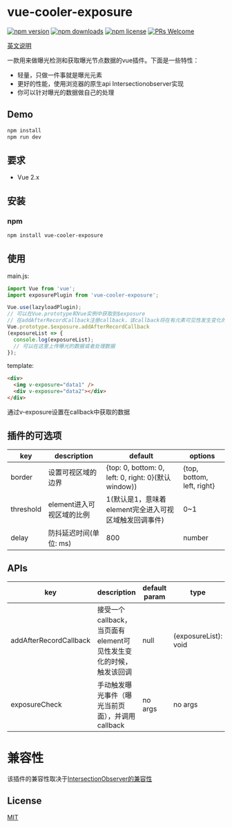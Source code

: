 # vue-cooler-exposure

[![npm version](https://img.shields.io/npm/v/vue-cooler-exposure.svg?style=flat-square)](https://www.npmjs.com/package/vue-cooler-exposure)
[![npm downloads](https://img.shields.io/npm/dm/vue-cooler-exposure.svg?style=flat-square)](https://www.npmjs.com/package/vue-cooler-exposure)
[![npm license](https://img.shields.io/npm/l/vue-cooler-exposure?style=flat-square)](https://www.npmjs.com/package/vue-cooler-exposure)
[![PRs Welcome](https://img.shields.io/badge/PRs-welcome-brightgreen.svg?style=flat-square)](http://makeapullrequest.com)

[英文说明](./README.md)

一款用来做曝光检测和获取曝光节点数据的vue插件。下面是一些特性：
- 轻量，只做一件事就是曝光元素
- 更好的性能，使用浏览器的原生api Intersectionobserver实现
- 你可以针对曝光的数据做自己的处理

## Demo
```bash
npm install
npm run dev
```

## 要求
- Vue 2.x


## 安装
### npm
```bash
npm install vue-cooler-exposure
```


## 使用
main.js:
```javascript
import Vue from 'vue';
import exposurePlugin from 'vue-cooler-exposure';

Vue.use(lazyloadPlugin);
// 可以在Vue.prototype和Vue实例中获取到$exposure
// 在addAfterRecordCallback注册callback，该callback将在有元素可见性发生变化的时候被调用
Vue.prototype.$exposure.addAfterRecordCallback
(exposureList => {
  console.log(exposureList);
  // 可以在这里上传曝光的数据或者处理数据
});
```

template:
```html
<div>
  <img v-exposure="data1" />
  <div v-exposure="data2"></div>
</div>
```
通过v-exposure设置在callback中获取的数据


## 插件的可选项
|key|description|default|options|
|---|-----------|-------|-------|
|border|设置可视区域的边界|{top: 0, bottom: 0, left: 0, right: 0}(默认window))|{top, bottom, left, right}|
|threshold|element进入可视区域的比例|1(默认是1，意味着element完全进入可视区域触发回调事件)|0~1|
|delay|防抖延迟时间(单位: ms)|800|number|

## APIs
|key|description|default param|type|
|---|-----------|-------|-------|
|addAfterRecordCallback|接受一个callback，当页面有element可见性发生变化的时候，触发该回调|null|(exposureList): void|
|exposureCheck|手动触发曝光事件（曝光当前页面），并调用callback|no args|no args|

# 兼容性
该插件的兼容性取决于[IntersectionObserver的兼容性](https://caniuse.com/intersectionobserver)

## License
[MIT](./LICENSE)
